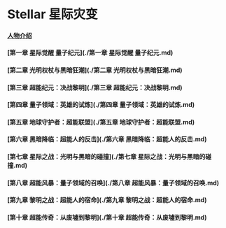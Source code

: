 # Stellar 星际灾变

#### [人物介绍](./人物介绍.md)

#### [第一章 星际觉醒 量子纪元](./第一章 星际觉醒 量子纪元.md)

#### [第二章 光明权杖与黑暗狂潮](./第二章 光明权杖与黑暗狂潮.md)
#### [第三章 超能纪元：决战黎明](./第三章 超能纪元：决战黎明.md)
#### [第四章 量子领域：英雄的试炼](./第四章 量子领域：英雄的试炼.md)
#### [第五章 地球守护者：超能联盟](./第五章 地球守护者：超能联盟.md)
#### [第六章 黑暗降临：超能人的反击](./第六章 黑暗降临：超能人的反击.md)
#### [第七章 星际之战：光明与黑暗的碰撞](./第七章 星际之战：光明与黑暗的碰撞.md)
#### [第八章 超能风暴：量子领域的召唤](./第八章 超能风暴：量子领域的召唤.md)
#### [第九章 黎明之战：超能人的宿命](./第九章 黎明之战：超能人的宿命.md)
#### [第十章 超能传奇：从废墟到黎明](./第十章 超能传奇：从废墟到黎明.md)
